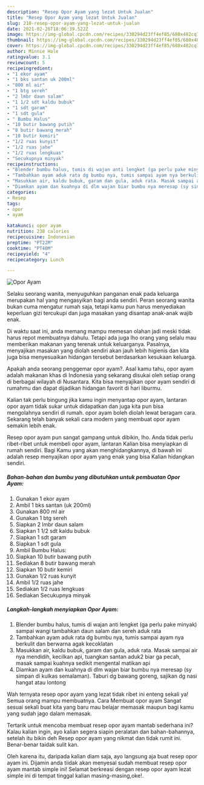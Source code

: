 ```yaml
---
description: "Resep Opor Ayam yang lezat Untuk Jualan"
title: "Resep Opor Ayam yang lezat Untuk Jualan"
slug: 210-resep-opor-ayam-yang-lezat-untuk-jualan
date: 2021-02-26T18:06:39.522Z
image: https://img-global.cpcdn.com/recipes/330294d23ff4ef85/680x482cq70/opor-ayam-foto-resep-utama.jpg
thumbnail: https://img-global.cpcdn.com/recipes/330294d23ff4ef85/680x482cq70/opor-ayam-foto-resep-utama.jpg
cover: https://img-global.cpcdn.com/recipes/330294d23ff4ef85/680x482cq70/opor-ayam-foto-resep-utama.jpg
author: Minnie Hale
ratingvalue: 3.1
reviewcount: 5
recipeingredient:
- "1 ekor ayam"
- "1 bks santan uk 200ml"
- "800 ml air"
- "1 btg sereh"
- "2 lmbr daun salam"
- "1 1/2 sdt kaldu bubuk"
- "1 sdt garam"
- "1 sdt gula"
- " Bumbu Halus"
- "10 butir bawang putih"
- "8 butir bawang merah"
- "10 butir kemiri"
- "1/2 ruas kunyit"
- "1/2 ruas jahe"
- "1/2 ruas lengkuas"
- "Secukupnya minyak"
recipeinstructions:
- "Blender bumbu halus, tumis di wajan anti lengket (ga perlu pake minyak) sampai wangi tambahkan daun salam dan sereh aduk rata"
- "Tambahkan ayam aduk rata dg bumbu nya, tumis sampai ayam nya berkulit dan berwarna agak kecoklatan"
- "Masukkan air, kaldu bubuk, garam dan gula, aduk rata. Masak sampai air nya mendidih, kecilkan api, tuangkan santan aduk2 biar ga pecah, masak sampai kuahnya sedikit mengental matikan api"
- "Diamkan ayam dan kuahnya di dlm wajan biar bumbu nya meresap (sy simpan di kulkas semalaman). Taburi dg bawang goreng, sajikan dg nasi hangat atau lontong"
categories:
- Resep
tags:
- opor
- ayam

katakunci: opor ayam 
nutrition: 238 calories
recipecuisine: Indonesian
preptime: "PT22M"
cooktime: "PT40M"
recipeyield: "4"
recipecategory: Lunch

---
```



![Opor Ayam](https://img-global.cpcdn.com/recipes/330294d23ff4ef85/680x482cq70/opor-ayam-foto-resep-utama.jpg)

Selaku seorang wanita, menyuguhkan panganan enak pada keluarga merupakan hal yang mengasyikan bagi anda sendiri. Peran seorang  wanita bukan cuma mengatur rumah saja, tetapi kamu pun harus menyediakan keperluan gizi tercukupi dan juga masakan yang disantap anak-anak wajib enak.

Di waktu  saat ini, anda memang mampu memesan olahan jadi meski tidak harus repot membuatnya dahulu. Tetapi ada juga lho orang yang selalu mau memberikan makanan yang terenak untuk keluarganya. Pasalnya, menyajikan masakan yang diolah sendiri akan jauh lebih higienis dan kita juga bisa menyesuaikan hidangan tersebut berdasarkan kesukaan keluarga. 



Apakah anda seorang penggemar opor ayam?. Asal kamu tahu, opor ayam adalah makanan khas di Indonesia yang sekarang disukai oleh setiap orang di berbagai wilayah di Nusantara. Kita bisa menyajikan opor ayam sendiri di rumahmu dan dapat dijadikan hidangan favorit di hari liburmu.

Kalian tak perlu bingung jika kamu ingin menyantap opor ayam, lantaran opor ayam tidak sukar untuk didapatkan dan juga kita pun bisa mengolahnya sendiri di rumah. opor ayam boleh diolah lewat beragam cara. Sekarang telah banyak sekali cara modern yang membuat opor ayam semakin lebih enak.

Resep opor ayam pun sangat gampang untuk dibikin, lho. Anda tidak perlu ribet-ribet untuk membeli opor ayam, lantaran Kalian bisa menyiapkan di rumah sendiri. Bagi Kamu yang akan menghidangkannya, di bawah ini adalah resep menyajikan opor ayam yang enak yang bisa Kalian hidangkan sendiri.

<!--inarticleads1-->

##### Bahan-bahan dan bumbu yang dibutuhkan untuk pembuatan Opor Ayam:

1. Gunakan 1 ekor ayam
1. Ambil 1 bks santan (uk 200ml)
1. Gunakan 800 ml air
1. Gunakan 1 btg sereh
1. Siapkan 2 lmbr daun salam
1. Siapkan 1 1/2 sdt kaldu bubuk
1. Siapkan 1 sdt garam
1. Siapkan 1 sdt gula
1. Ambil  Bumbu Halus:
1. Siapkan 10 butir bawang putih
1. Sediakan 8 butir bawang merah
1. Siapkan 10 butir kemiri
1. Gunakan 1/2 ruas kunyit
1. Ambil 1/2 ruas jahe
1. Sediakan 1/2 ruas lengkuas
1. Sediakan Secukupnya minyak




<!--inarticleads2-->

##### Langkah-langkah menyiapkan Opor Ayam:

1. Blender bumbu halus, tumis di wajan anti lengket (ga perlu pake minyak) sampai wangi tambahkan daun salam dan sereh aduk rata
1. Tambahkan ayam aduk rata dg bumbu nya, tumis sampai ayam nya berkulit dan berwarna agak kecoklatan
1. Masukkan air, kaldu bubuk, garam dan gula, aduk rata. Masak sampai air nya mendidih, kecilkan api, tuangkan santan aduk2 biar ga pecah, masak sampai kuahnya sedikit mengental matikan api
1. Diamkan ayam dan kuahnya di dlm wajan biar bumbu nya meresap (sy simpan di kulkas semalaman). Taburi dg bawang goreng, sajikan dg nasi hangat atau lontong




Wah ternyata resep opor ayam yang lezat tidak ribet ini enteng sekali ya! Semua orang mampu membuatnya. Cara Membuat opor ayam Sangat sesuai sekali buat kita yang baru mau belajar memasak maupun bagi kamu yang sudah jago dalam memasak.

Tertarik untuk mencoba membuat resep opor ayam mantab sederhana ini? Kalau kalian ingin, ayo kalian segera siapin peralatan dan bahan-bahannya, setelah itu bikin deh Resep opor ayam yang nikmat dan tidak rumit ini. Benar-benar taidak sulit kan. 

Oleh karena itu, daripada kalian diam saja, ayo langsung aja buat resep opor ayam ini. Dijamin anda tiidak akan menyesal sudah membuat resep opor ayam mantab simple ini! Selamat berkreasi dengan resep opor ayam lezat simple ini di tempat tinggal kalian masing-masing,oke!.

